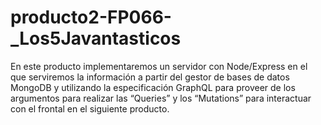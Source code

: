 # producto2-FP066-_Los5Javantasticos
En este producto implementaremos un servidor con Node/Express en el que serviremos la información a partir del gestor de bases de datos MongoDB y utilizando la especificación GraphQL para proveer de los argumentos para realizar las “Queries” y los “Mutations” para interactuar con el frontal en el siguiente producto.
